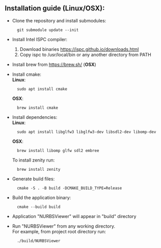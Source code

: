## Installation guide (Linux/OSX):
* Clone the repository and install submodules:  

  ```
    git submodule update --init
  ```

* Install Intel ISPC compiler:
  1) Download binaries https://ispc.github.io/downloads.html
  2) Copy ispc to /usr/local/bin or any another directory from PATH
* Install brew from https://brew.sh/ (**OSX**)
* Install cmake:  
  **Linux**:  

  ```
    sudo apt install cmake
  ```

  **OSX**:  

  ```
    brew install cmake
  ```

* Install dependencies:  
  **Linux**:  

  ```
    sudo apt install libglfw3 libglfw3-dev libsdl2-dev libomp-dev
  ```  

  **OSX**:  
  ```
    brew install libomp glfw sdl2 embree
  ```
  To install zenity run: 
 
  ```
    brew install zenity
  ```

* Generate build files: 
 
  ```
    cmake -S . -B build -DCMAKE_BUILD_TYPE=Release
  ```  

* Build the application binary:  

  ```
    cmake --build build
  ```

* Application "NURBSViewer" will appear in "build" directory 
* Run "NURBSViewer" from any working directory.  
  For example, from project root directory run:  

  ```
    ./build/NURBSViewer
  ```


